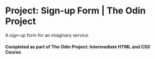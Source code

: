 # Project: Sign-up Form | The Odin Project

A sign-up form for an imaginary service.

#### Completed as part of The Odin Project: Intermediate HTML and CSS Course
